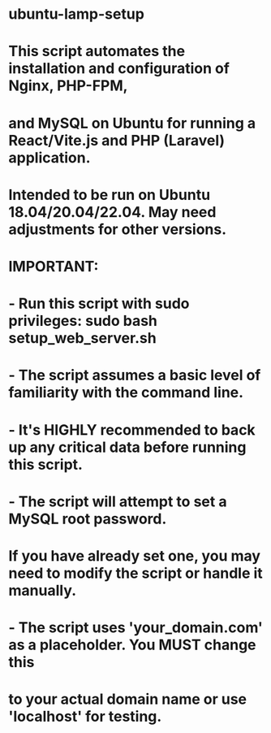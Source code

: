 # ubuntu-lamp-setup
 
# This script automates the installation and configuration of Nginx, PHP-FPM,
# and MySQL on Ubuntu for running a React/Vite.js and PHP (Laravel) application.
#
# Intended to be run on Ubuntu 18.04/20.04/22.04.  May need adjustments for other versions.
#
# IMPORTANT:
#   - Run this script with sudo privileges:  sudo bash setup_web_server.sh
#   - The script assumes a basic level of familiarity with the command line.
#   - It's HIGHLY recommended to back up any critical data before running this script.
#   - The script will attempt to set a MySQL root password.
#     If you have already set one, you may need to modify the script or handle it manually.
#   -  The script uses 'your_domain.com' as a placeholder.  You MUST change this
#      to your actual domain name or use 'localhost' for testing.